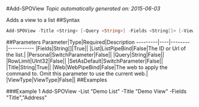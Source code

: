 #Add-SPOView
*Topic automatically generated on: 2015-06-03*

Adds a view to a list
##Syntax
```powershell
Add-SPOView -Title <String> [-Query <String>] -Fields <String[]> [-ViewType <ViewType>] [-RowLimit <UInt32>] [-Personal [<SwitchParameter>]] [-SetAsDefault [<SwitchParameter>]] [-Web <WebPipeBind>] [-List <ListPipeBind>]
```


##Parameters
Parameter|Type|Required|Description
---------|----|--------|-----------
|Fields|String[]|True||
|List|ListPipeBind|False|The ID or Url of the list.|
|Personal|SwitchParameter|False||
|Query|String|False||
|RowLimit|UInt32|False||
|SetAsDefault|SwitchParameter|False||
|Title|String|True||
|Web|WebPipeBind|False|The web to apply the command to. Omit this parameter to use the current web.|
|ViewType|ViewType|False||
##Examples

###Example 1
    Add-SPOView -List "Demo List" -Title "Demo View" -Fields "Title","Address"

<!-- Ref: 1711C6C4EE638F13B84017FCE1DCA4F5 -->